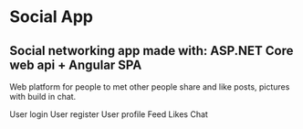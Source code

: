 Social App
=========================================
Social networking app made with:
ASP.NET Core web api + Angular SPA
-----------------------------------------
Web platform for people to met other
people share and like posts, pictures
with build in chat.

User login 
User register
User profile
Feed
Likes
Chat